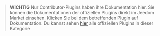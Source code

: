 
# 


>**WICHTIG**
>Nur Contributor-Plugins haben ihre Dokumentation hier. Sie können die Dokumentationen der offiziellen Plugins direkt im Jeedom Market einsehen. Klicken Sie bei dem betreffenden Plugin auf Dokumentation.
>Du kannst sehen [hier](https://market.jeedom.com/index.php?v=d&p=market&type=plugin&categorie=multimedia) alle offiziellen Plugins in dieser Kategorie


